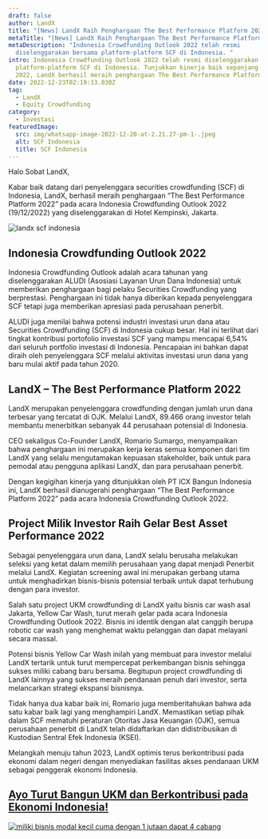 ```yaml
---
draft: false
author: LandX
title: "[News] LandX Raih Penghargaan The Best Performance Platform 2022!"
metaTitle: "[News] LandX Raih Penghargaan The Best Performance Platform 2022!"
metaDescription: "Indonesia Crowdfunding Outlook 2022 telah resmi
  diselenggarakan bersama platform-platform SCF di Indonesia. "
intro: Indonesia Crowdfunding Outlook 2022 telah resmi diselenggarakan bersama
  platform-platform SCF di Indonesia. Tunjukkan kinerja baik sepanjang tahun
  2022, LandX berhasil meraih penghargaan The Best Performance Platform.
date: 2022-12-23T02:19:13.030Z
tag:
  - LandX
  - Equity Crowdfunding
category:
  - Investasi
featuredImage:
  src: img/whatsapp-image-2022-12-20-at-2.21.27-pm-1-.jpeg
  alt: SCF Indonesia
  title: SCF Indonesia
---
```

Halo Sobat LandX, 

Kabar baik datang dari penyelenggara securities crowdfunding (SCF) di Indonesia, LandX, berhasil meraih penghargaan “The Best Performance Platform 2022” pada acara Indonesia Crowdfunding Outlook 2022 (19/12/2022) yang diselenggarakan di Hotel Kempinski, Jakarta. 

![landx scf indonesia](https://lh6.googleusercontent.com/ff69QBLAboFQDDirxUgDy92kIoqQn8Il59OshlaVTsLE9i4g8bMK746fZ1K7VLGhaR1exSCcMz-BO3_wQwQB5X5PUH94oZHppf4wy67bdACD-CTGQ7QVVI-KDkIX-2Zs7I5vX-p8m2rw9nntrax4fv0Vz2zHRRpx8wLo2NRajLWr_DZF2rn0N9ZrSmk5TQ "landx scf indonesia")

## Indonesia Crowdfunding Outlook 2022

Indonesia Crowdfunding Outlook adalah acara tahunan yang diselenggarakan ALUDI (Asosiasi Layanan Urun Dana Indonesia) untuk memberikan penghargaan bagi pelaku Securities Crowdfunding yang berprestasi. Penghargaan ini tidak hanya diberikan kepada penyelenggara SCF tetapi juga memberikan apresiasi pada perusahaan penerbit. 

ALUDI juga menilai bahwa potensi industri investasi urun dana atau Securities Crowdfunding (SCF) di Indonesia cukup besar. Hal ini terlihat dari tingkat kontribusi portofolio investasi SCF yang mampu mencapai 6,54% dari seluruh portfolio investasi di Indonesia. Pencapaian ini bahkan dapat diraih oleh penyelenggara SCF melalui aktivitas investasi urun dana yang baru mulai aktif pada tahun 2020.

## LandX – The Best Performance Platform 2022

LandX merupakan penyelenggara crowdfunding dengan jumlah urun dana terbesar yang tercatat di OJK. Melalui LandX, 89.466 orang investor telah membantu menerbitkan sebanyak 44 perusahaan potensial di Indonesia.

CEO sekaligus Co-Founder LandX, Romario Sumargo, menyampaikan bahwa penghargaan ini merupakan kerja keras semua komponen dari tim LandX yang selalu mengutamakan kepuasan stakeholder, baik untuk para pemodal atau pengguna aplikasi LandX, dan para perusahaan penerbit.

Dengan kegigihan kinerja yang ditunjukkan oleh PT ICX Bangun Indonesia ini, LandX berhasil dianugerahi penghargaan “The Best Performance Platform 2022” pada acara Indonesia Crowdfunding Outlook 2022.

## Project Milik Investor Raih Gelar Best Asset Performance 2022

Sebagai penyelenggara urun dana, LandX selalu berusaha melakukan seleksi yang ketat dalam memilih perusahaan yang dapat menjadi Penerbit melalui LandX. Kegiatan screening awal ini merupakan gerbang utama untuk menghadirkan bisnis-bisnis potensial terbaik untuk dapat terhubung dengan para investor.

Salah satu project UKM crowdfunding di LandX yaitu bisnis car wash asal Jakarta, Yellow Car Wash, turut meraih gelar pada acara Indonesia Crowdfunding Outlook 2022. Bisnis ini identik dengan alat canggih berupa robotic car wash yang menghemat waktu pelanggan dan dapat melayani secara massal.

Potensi bisnis Yellow Car Wash inilah yang membuat para investor melalui LandX tertarik untuk turut mempercepat perkembangan bisnis sehingga sukses miliki cabang baru bersama. Begitupun project crowdfunding di LandX lainnya yang sukses meraih pendanaan penuh dari investor, serta melancarkan strategi ekspansi bisnisnya.

Tidak hanya dua kabar baik ini, Romario juga memberitahukan bahwa ada satu kabar baik lagi yang menghampiri LandX. Memastikan setiap pihak dalam SCF mematuhi peraturan Otoritas Jasa Keuangan (OJK), semua perusahaan penerbit di LandX telah didaftarkan dan didistribusikan di Kustodian Sentral Efek Indonesia (KSEI).

Melangkah menuju tahun 2023, LandX optimis terus berkontribusi pada ekonomi dalam negeri dengan menyediakan fasilitas akses pendanaan UKM sebagai penggerak ekonomi Indonesia.

## [A﻿yo Turut Bangun UKM dan Berkontribusi pada Ekonomi Indonesia!](https://app.landx.id/?utm_source=Organic+Page&utm_medium=Content+Blog&utm_campaign=BlogLandX&utm_id=Blog)

<!--StartFragment-->

[![miliki bisnis modal kecil cuma dengan 1 jutaan dapat 4 cabang ](https://accountgram-production.sfo2.cdn.digitaloceanspaces.com/landx_ghost/2021/11/jadi-owner-bisnis-hanya-1-jutaan-dengan-cuan-yang-sangat-menjanjikan.png)](https://app.landx.id/?utm_source=Organic+Page&utm_medium=Content+Blog&utm_campaign=BlogLandX&utm_id=Blog)

<!--EndFragment-->